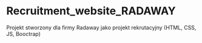 # Recruitment_website_RADAWAY
Projekt stworzony dla firmy Radaway jako projekt rekrutacyjny (HTML, CSS, JS, Booctrap)
